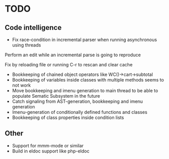 # TODO

## Code intelligence

* Fix race-condition in incremental parser when running asynchronous using threads

Perform an edit while an incremental parse is going to reproduce

Fix by reloading file or running C-r to rescan and clear cache

* Bookkeeping of chained object operators like WC()->cart->subtotal
* Bookkeeping of variables inside classes with multiple methods seems to not work
* Move bookkeeping and imenu generation to main thread to be able to populate Sematic Subsystem in the future
* Catch signaling from AST-generation, bookkeeping and imenu generation
* Imenu-generation of conditionally defined functions and classes
* Bookkeeping of class properties inside condition lists

## Other

* Support for mmm-mode or similar
* Build in eldoc support like php-eldoc